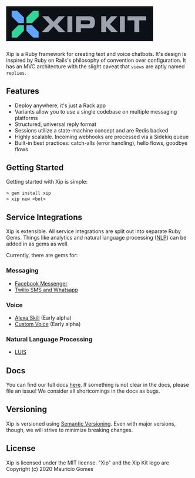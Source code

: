 # <a href='https://xipkit.com'><img src='logo.svg' width='400' alt='Xip Logo' aria-label='xipkit.com' /></a>

Xip is a Ruby framework for creating text and voice chatbots. It's design is inspired by Ruby on Rails's philosophy of convention over configuration. It has an MVC architecture with the slight caveat that `views` are aptly named `replies`.

## Features

* Deploy anywhere, it's just a Rack app
* Variants allow you to use a single codebase on multiple messaging platforms
* Structured, universal reply format
* Sessions utilize a state-machine concept and are Redis backed
* Highly scalable. Incoming webhooks are processed via a Sidekiq queue
* Built-in best practices: catch-alls (error handling), hello flows, goodbye flows

## Getting Started

Getting started with Xip is simple:

```
> gem install xip
> xip new <bot>
```

## Service Integrations

Xip is extensible. All service integrations are split out into separate Ruby Gems. Things like analytics and natural language processing ([NLP](https://en.wikipedia.org/wiki/Natural-language_processing)) can be added in as gems as well.

Currently, there are gems for:

### Messaging
* [Facebook Messenger](https://github.com/xipkit/xip-facebook)
* [Twilio SMS and Whatsapp](https://github.com/xipkit/xip-twilio)

### Voice
* [Alexa Skill](https://github.com/xipkit/xip-alexa) (Early alpha)
* [Custom Voice](https://github.com/xipkit/xip-voice) (Early alpha)

### Natural Language Processing
* [LUIS](https://github.com/xipkit/xip-luis)


## Docs

You can find our full docs [here](https://github.com/xipkit/docs). If something is not clear in the docs, please file an issue! We consider all shortcomings in the docs as bugs.

## Versioning

Xip is versioned using [Semantic Versioning](https://semver.org). Even with major versions, though, we will strive to minimize breaking changes.

## License

Xip is licensed under the MIT license. "Xip" and the Xip Kit logo are Copyright (c) 2020 Mauricio Gomes

